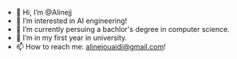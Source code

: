 - 👋 Hi, I’m @Alinejj
- 👀 I’m interested in AI engineering!
- 🌱 I’m currently persuing a bachlor's degree in computer science.
- 💞️ I’m in my first year in university.
- 📫 How to reach me: alinejouaidi@gmail.com!

<!---
Alinejj/Alinejj is a ✨ special ✨ repository because its `README.md` (this file) appears on your GitHub profile.
You can click the Preview link to take a look at your changes.
--->
